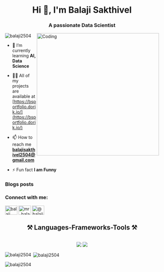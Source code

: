 <h1 align="center">Hi 👋, I'm Balaji Sakthivel</h1>
<h3 align="center">A passionate Data Scientist</h3>
<img align="right" alt="Coding" width="400" src="https://www.animaapp.com/blog/wp-content/uploads/2021/07/designergif.gif">

<p align="left"> <img src="https://komarev.com/ghpvc/?username=balaji2504&label=Profile%20views&color=0e75b6&style=flat" alt="balaji2504" /> </p>

- 🌱 I’m currently learning **AI, Data Science**

- 👨‍💻 All of my projects are available at [https://bsportfolio.dorik.io/](https://bsportfolio.dorik.io/)

- 📫 How to reach me **balajisakthivel2504@gmail.com**

- ⚡ Fun fact **I am Funny**

### Blogs posts
<!-- BLOG-POST-LIST:START -->
<!-- BLOG-POST-LIST:END -->

<h3 align="left">Connect with me:</h3>
<p align="left">
<a href="https://linkedin.com/in/balaji sakthivel" target="blank"><img align="center" src="https://raw.githubusercontent.com/rahuldkjain/github-profile-readme-generator/master/src/images/icons/Social/linked-in-alt.svg" alt="balaji sakthivel" height="30" width="40" /></a>
<a href="https://instagram.com/mr_balaji_sakthivel" target="blank"><img align="center" src="https://raw.githubusercontent.com/rahuldkjain/github-profile-readme-generator/master/src/images/icons/Social/instagram.svg" alt="mr_balaji_sakthivel" height="30" width="40" /></a>
<a href="https://medium.com/@balajisakthivel2504" target="blank"><img align="center" src="https://raw.githubusercontent.com/rahuldkjain/github-profile-readme-generator/master/src/images/icons/Social/medium.svg" alt="@balajisakthivel2504" height="30" width="40" /></a>
</p>

<h2 align="center">⚒️ Languages-Frameworks-Tools ⚒️</h2> <br/> <div align="center"> <img src="https://skillicons.dev/icons?i=,html,css,vscode,github,git,r" /> <img src="https://skillicons.dev/icons?i=python,firebase,mongodb,mysql,flask,aws,ai,scikitlearn" /><br> </div>


<p><img align="left" src="https://github-readme-stats.vercel.app/api/top-langs?username=balaji2504&show_icons=true&locale=en&layout=compact" alt="balaji2504" /></p>

<p>&nbsp;<img align="center" src="https://github-readme-stats.vercel.app/api?username=balaji2504&show_icons=true&locale=en" alt="balaji2504" /></p>

<p><img align="center" src="https://github-readme-streak-stats.herokuapp.com/?user=balaji2504&" alt="balaji2504" /></p>
